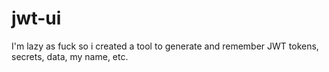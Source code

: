 # jwt-ui
I'm lazy as fuck so i created a tool to generate and remember JWT tokens, secrets, data, my name, etc.
